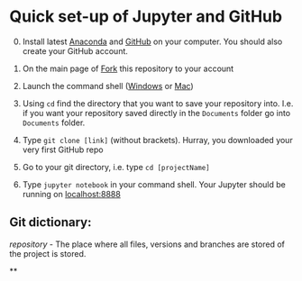 # Quick set-up of Jupyter and GitHub

0) Install latest [Anaconda](https://www.anaconda.com/download/) and [GitHub](https://gist.github.com/derhuerst/1b15ff4652a867391f03) on your computer. You should also create your GitHub account.

1) On the main page of [Fork](https://github.com/octocat/Spoon-Knife) this repository to your account
2) Launch the command shell ([Windows](https://www.digitalcitizen.life/7-ways-launch-command-prompt-windows-7-windows-8) or [Mac](https://macpaw.com/how-to/use-terminal-on-mac))
3) Using `cd` find the directory that you want to save your repository into. I.e. if you want your repository saved directly in the `Documents` folder go into `Documents` folder.
4) Type `git clone [link]` (without brackets).
Hurray, you downloaded your very first GitHub repo
5) Go to your git directory, i.e. type `cd [projectName]`
6) Type `jupyter notebook` in your command shell.
Your Jupyter should be running on [localhost:8888](http:\\localhost:8888)



## Git dictionary:
*repository* - The place where all files, versions and branches are stored of the project is stored.

**
